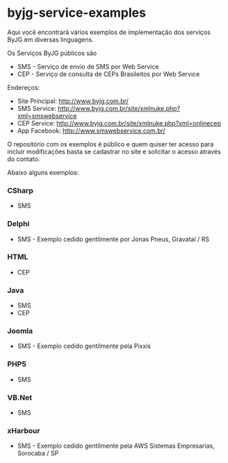 byjg-service-examples
=====================

Aqui você encontrará vários exemplos de implementação dos serviços ByJG em diversas linguagens. 

Os Serviços ByJG públicos são
+ SMS - Serviço de envio de SMS por Web Service
+ CEP - Serviço de consulta de CEPs Brasileitos por Web Service

Endereços:
+ Site Principal: http://www.byjg.com.br/
+ SMS Service: http://www.byjg.com.br/site/xmlnuke.php?xml=smswebservice
+ CEP Service: http://www.byjg.com.br/site/xmlnuke.php?xml=onlinecep
+ App Facebook: http://www.smswebservice.com.br/

O repositório com os exemplos é público e quem quiser ter acesso para incluir modificações basta se cadastrar no site e solicitar o acesso através do contato. 

Abaixo alguns exemplos:

### CSharp 

+ SMS

### Delphi

+ SMS - Exemplo cedido gentilmente por Jonas Pneus, Gravataí / RS

### HTML

+ CEP

### Java

+ SMS
+ CEP

### Joomla

+ SMS - Exemplo cedido gentilmente pela Pixxis

### PHP5

+ SMS

### VB.Net

+ SMS

### xHarbour

+ SMS - Exemplo cedido gentilmente pela AWS Sistemas Empresarias, Sorocaba / SP


